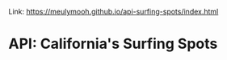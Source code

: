 Link: https://meulymooh.github.io/api-surfing-spots/index.html

# API: California's Surfing Spots
	                                                                                                                                                                                                                                                                                                                                                                                                                               